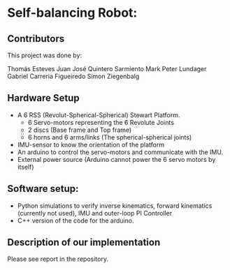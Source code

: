 # Self-balancing Robot:

## Contributors

This project was done by:

Thomás Esteves
Juan José Quintero Sarmiento
Mark Peter Lundager
Gabriel Carreria Figueiredo
Simon Ziegenbalg


## Hardware Setup
- A 6 RSS (Revolut-Spherical-Spherical) Stewart Platform.
   - 6 Servo-motors representing the 6 Revolute Joints
   - 2 discs (Base frame and Top frame)
   - 6 horns and 6 arms/links (The spherical-spherical joints)
- IMU-sensor to know the orientation of the platform
- An arduino to control the servo-motors and communicate with the IMU.
- External power source (Arduino cannot power the 6 servo motors by itself)

## Software setup:
- Python simulations to verify inverse kinematics, forward kinematics (currently not used), IMU and outer-loop PI Controller
- C++ version of the code for the arduino.

## Description of our implementation
Please see report in the repository.


